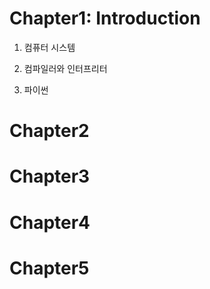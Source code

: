 # Chapter1: Introduction

1. 컴퓨터 시스템

2. 컴파일러와 인터프리터

3. 파이썬



# Chapter2


# Chapter3


# Chapter4

# Chapter5
